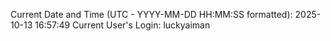 Current Date and Time (UTC - YYYY-MM-DD HH:MM:SS formatted): 2025-10-13 16:57:49
Current User's Login: luckyaiman
